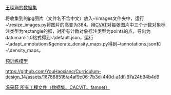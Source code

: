 [王琛玙的数据集](https://pan.baidu.com/s/1O2W36ViBzHlsMIIVD-OJig?pwd=xx4w)

将收集到的jpg图片（文件名不含中文）放入~\images文件夹中，运行~\resize_images.py将图片的高变为384。用[CVAT](https://app.cvat.ai/)对每张图片中三个计数对象标注类型为rectangle的框，对所有计数对象标注类型为points的点，导出为datumaro 1.0格式得到~\default.json，运行~\adapt_annotations&generate_density_maps.py得到~\annotations.json和~\density_maps。

[预训练模型](https://pan.baidu.com/s/1Da8totYstGiuDCn5qJX-7w?pwd=fj0o)

https://github.com/YouHaoxianc/Curriculum-design_14/assets/167688516/a4af9c06-7b3d-440d-a1df-97a24b94b4d9

[冯采荻 所有工程文件（数据集、CACViT、famnet）](https://pan.baidu.com/s/1A-nBw_yb654rpOCTIxKwNA?pwd=0208)
